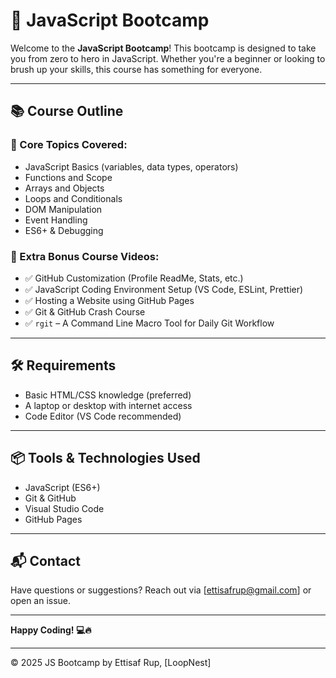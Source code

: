 # 🚀 JavaScript Bootcamp

Welcome to the **JavaScript Bootcamp**! This bootcamp is designed to take you from zero to hero in JavaScript. Whether you're a beginner or looking to brush up your skills, this course has something for everyone.

---

## 📚 Course Outline

### 🧠 Core Topics Covered:

- JavaScript Basics (variables, data types, operators)
- Functions and Scope
- Arrays and Objects
- Loops and Conditionals
- DOM Manipulation
- Event Handling
- ES6+ & Debugging

### 🎁 Extra Bonus Course Videos:

- ✅ GitHub Customization (Profile ReadMe, Stats, etc.)
- ✅ JavaScript Coding Environment Setup (VS Code, ESLint, Prettier)
- ✅ Hosting a Website using GitHub Pages
- ✅ Git & GitHub Crash Course
- ✅ `rgit` – A Command Line Macro Tool for Daily Git Workflow

---

## 🛠 Requirements

- Basic HTML/CSS knowledge (preferred)
- A laptop or desktop with internet access
- Code Editor (VS Code recommended)

---

## 📦 Tools & Technologies Used

- JavaScript (ES6+)
- Git & GitHub
- Visual Studio Code
- GitHub Pages

---

## 📬 Contact

Have questions or suggestions? Reach out via [ettisafrup@gmail.com] or open an issue.

---

**Happy Coding! 💻🔥**

---

© 2025 JS Bootcamp by Ettisaf Rup, [LoopNest]
